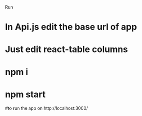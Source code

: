 Run 

# In Api.js edit the base url of app

# Just edit react-table columns

# npm i

# npm start

#to run the app on http://localhost:3000/ 
